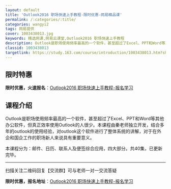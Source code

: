 ```yaml
---
layout: default
title: 'Outlook2016 职场快速上手教程-限时优惠-网易精品课'
permalink: /:categories/:title/
categories: wangyi2
tags: 网易提供
cover: 1003438013.jpg
keywords: 精选网课,网易云课堂,Outlook2016 职场快速上手教程
description: Outlook是职场使用频率最高的一个软件，甚至超过了Excel、PPT和Word等其他办公软件，但真正效率使用Outl
classid: 1003438013
targetlink: https://study.163.com/course/introduction/1003438013.htm?share=1&shareId=1025206652&utm_campaign=share&utm_medium=iphoneShare&utm_source=&utm_u=1025206652
---
```


## 限时特惠

**限时优惠，火速报名**：[Outlook2016 职场快速上手教程-报名学习](https://study.163.com/course/introduction/1003438013.htm?share=1&shareId=1025206652&utm_campaign=share&utm_medium=iphoneShare&utm_source=&utm_u=1025206652)

## 课程介绍

Outlook是职场使用频率最高的一个软件，甚至超过了Excel、PPT和Word等其他办公软件，但真正效率使用Outlook的人很少。本课程由秦老师独立开发，结合多年的outlook的使用经验，对outlook这个软件进行了整体系统的讲解，对于在外企和国企工作的职场新人来说具有重要意义。



本课程分为：邮件、日历、联系人及便签综合应用，四大部分。共40集，已更新完毕。

-----------------------------------------------------------------------------

扫描关注二维码回复【交流群】可与老师一对一交流答疑

**限时优惠，报名地址**：[Outlook2016 职场快速上手教程-报名学习](https://study.163.com/course/introduction/1003438013.htm?share=1&shareId=1025206652&utm_campaign=share&utm_medium=iphoneShare&utm_source=&utm_u=1025206652)

